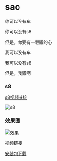 # sao
你可以没有车

你可以没有s8

但是，你要有一颗骚的心

我可以没有车

我可以没有s8

但是，我骚啊



### s8

[s8视频链接](https://raw.githubusercontent.com/android-notes/coolview/master/s8.mp4)


![s8](https://github.com/android-notes/coolview/blob/master/s8.gif?raw=true)


### 效果图
![效果](https://github.com/android-notes/sao/blob/master/sao.gif?raw=true)

[视频链接](https://raw.githubusercontent.com/android-notes/sao/master/sao.mov)

 
[安装包下载](https://raw.githubusercontent.com/android-notes/sao/master/sao%E5%AE%89%E8%A3%85%E5%8C%85.apk)
